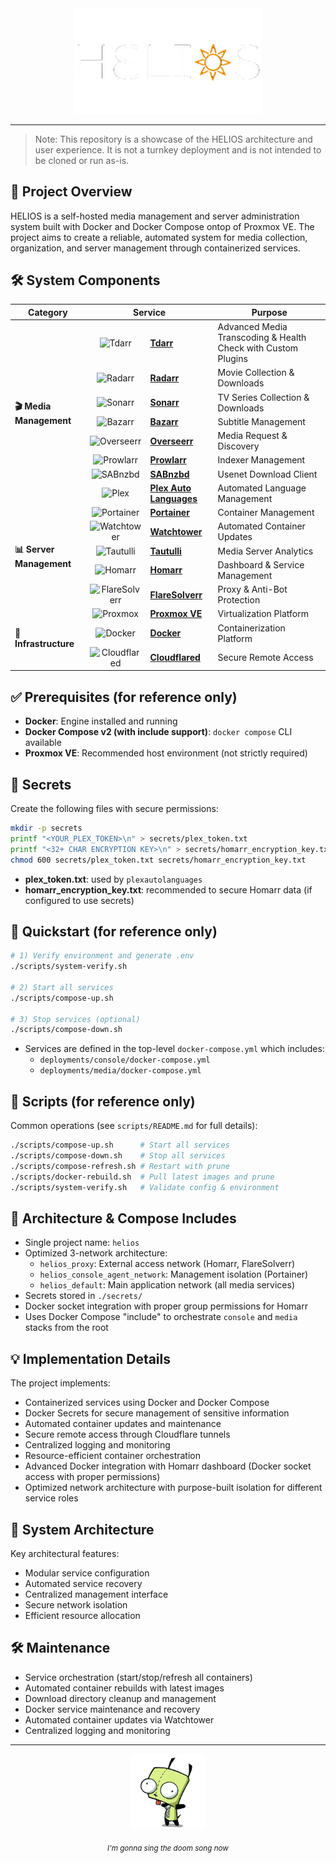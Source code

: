<div align="center">
  <a href="https://github.com/pjmarz/HELIOS">
    <img src="docs/media/HELIOS.gif" width="300" alt="HELIOS">
  </a>
</div>

---

> Note: This repository is a showcase of the HELIOS architecture and user experience. It is not a turnkey deployment and is not intended to be cloned or run as-is.

## 🎯 Project Overview

HELIOS is a self-hosted media management and server administration system built with Docker and Docker Compose ontop of Proxmox VE. The project aims to create a reliable, automated system for media collection, organization, and server management through containerized services.

## 🛠️ System Components

<table>
  <thead>
    <tr>
      <th>Category</th>
      <th colspan="2">Service</th>
      <th>Purpose</th>
    </tr>
  </thead>
  <tbody>
    <tr>
      <td rowspan="8"><b>🎬 Media Management</b></td>
      <td align="center"><img src="https://cdn.jsdelivr.net/gh/walkxcode/dashboard-icons/png/tdarr.png" width="32" height="32" alt="Tdarr"></td>
      <td><b><a href="https://github.com/HaveAGitGat/Tdarr">Tdarr</a></b></td>
      <td>Advanced Media Transcoding & Health Check with Custom Plugins</td>
    </tr>
    <tr>
      <td align="center"><img src="https://cdn.jsdelivr.net/gh/walkxcode/dashboard-icons/png/radarr.png" width="32" height="32" alt="Radarr"></td>
      <td><b><a href="https://github.com/Radarr/Radarr">Radarr</a></b></td>
      <td>Movie Collection & Downloads</td>
    </tr>
    <tr>
      <td align="center"><img src="https://cdn.jsdelivr.net/gh/walkxcode/dashboard-icons/png/sonarr.png" width="32" height="32" alt="Sonarr"></td>
      <td><b><a href="https://github.com/Sonarr/Sonarr">Sonarr</a></b></td>
      <td>TV Series Collection & Downloads</td>
    </tr>
    <tr>
      <td align="center"><img src="https://cdn.jsdelivr.net/gh/walkxcode/dashboard-icons/png/bazarr.png" width="32" height="32" alt="Bazarr"></td>
      <td><b><a href="https://github.com/morpheus65535/bazarr">Bazarr</a></b></td>
      <td>Subtitle Management</td>
    </tr>
    <tr>
      <td align="center"><img src="https://cdn.jsdelivr.net/gh/walkxcode/dashboard-icons/png/overseerr.png" width="32" height="32" alt="Overseerr"></td>
      <td><b><a href="https://github.com/sct/overseerr">Overseerr</a></b></td>
      <td>Media Request & Discovery</td>
    </tr>
    <tr>
      <td align="center"><img src="https://cdn.jsdelivr.net/gh/walkxcode/dashboard-icons/png/prowlarr.png" width="32" height="32" alt="Prowlarr"></td>
      <td><b><a href="https://github.com/Prowlarr/Prowlarr">Prowlarr</a></b></td>
      <td>Indexer Management</td>
    </tr>
    <tr>
      <td align="center"><img src="https://cdn.jsdelivr.net/gh/walkxcode/dashboard-icons/png/sabnzbd.png" width="32" height="32" alt="SABnzbd"></td>
      <td><b><a href="https://github.com/sabnzbd/sabnzbd">SABnzbd</a></b></td>
      <td>Usenet Download Client</td>
    </tr>
    <tr>
      <td align="center"><img src="https://cdn.jsdelivr.net/gh/walkxcode/dashboard-icons/png/plex.png" width="32" height="32" alt="Plex"></td>
      <td><b><a href="https://github.com/RemiRigal/Plex-Auto-Languages">Plex Auto Languages</a></b></td>
      <td>Automated Language Management</td>
    </tr>
    <tr>
      <td rowspan="5"><b>📊 Server Management</b></td>
      <td align="center"><img src="https://cdn.jsdelivr.net/gh/walkxcode/dashboard-icons/png/portainer.png" width="32" height="32" alt="Portainer"></td>
      <td><b><a href="https://github.com/portainer/portainer">Portainer</a></b></td>
      <td>Container Management</td>
    </tr>
    <tr>
      <td align="center"><img src="https://cdn.jsdelivr.net/gh/walkxcode/dashboard-icons/png/watchtower.png" width="40" height="40" alt="Watchtower"></td>
      <td><b><a href="https://github.com/containrrr/watchtower">Watchtower</a></b></td>
      <td>Automated Container Updates</td>
    </tr>
    <tr>
      <td align="center"><img src="https://cdn.jsdelivr.net/gh/walkxcode/dashboard-icons/png/tautulli.png" width="32" height="32" alt="Tautulli"></td>
      <td><b><a href="https://github.com/Tautulli/Tautulli">Tautulli</a></b></td>
      <td>Media Server Analytics</td>
    </tr>
    <tr>
      <td align="center"><img src="https://cdn.jsdelivr.net/gh/walkxcode/dashboard-icons/png/homarr.png" width="40" height="24" alt="Homarr"></td>
      <td><b><a href="https://github.com/ajnart/homarr">Homarr</a></b></td>
      <td>Dashboard & Service Management</td>
    </tr>
    <tr>
      <td align="center"><img src="https://cdn.jsdelivr.net/gh/walkxcode/dashboard-icons/png/flaresolverr.png" width="40" height="24" alt="FlareSolverr"></td>
      <td><b><a href="https://github.com/FlareSolverr/FlareSolverr">FlareSolverr</a></b></td>
      <td>Proxy & Anti-Bot Protection</td>
    </tr>
    <tr>
      <td rowspan="3"><b>🔧 Infrastructure</b></td>
      <td align="center"><img src="https://cdn.jsdelivr.net/gh/walkxcode/dashboard-icons/png/proxmox.png" width="32" height="32" alt="Proxmox"></td>
      <td><b><a href="https://www.proxmox.com/en/">Proxmox VE</a></b></td>
      <td>Virtualization Platform</td>
    </tr>
    <tr>
      <td align="center"><img src="https://cdn.jsdelivr.net/gh/walkxcode/dashboard-icons/png/docker.png" width="36" height="24" alt="Docker"></td>
      <td><b><a href="https://www.docker.com/">Docker</a></b></td>
      <td>Containerization Platform</td>
    </tr>
    <tr>
      <td align="center"><img src="https://cdn.jsdelivr.net/gh/walkxcode/dashboard-icons/png/cloudflare.png" width="46" height="24" alt="Cloudflared"></td>
      <td><b><a href="https://github.com/cloudflare/cloudflared">Cloudflared</a></b></td>
      <td>Secure Remote Access</td>
    </tr>
  </tbody>
</table>

## ✅ Prerequisites (for reference only)

- **Docker**: Engine installed and running
- **Docker Compose v2 (with include support)**: `docker compose` CLI available
- **Proxmox VE**: Recommended host environment (not strictly required)

## 🔐 Secrets

Create the following files with secure permissions:

```bash
mkdir -p secrets
printf "<YOUR_PLEX_TOKEN>\n" > secrets/plex_token.txt
printf "<32+ CHAR ENCRYPTION KEY>\n" > secrets/homarr_encryption_key.txt
chmod 600 secrets/plex_token.txt secrets/homarr_encryption_key.txt
```

- **plex_token.txt**: used by `plexautolanguages`
- **homarr_encryption_key.txt**: recommended to secure Homarr data (if configured to use secrets)

## 🚀 Quickstart (for reference only)

```bash
# 1) Verify environment and generate .env
./scripts/system-verify.sh

# 2) Start all services
./scripts/compose-up.sh

# 3) Stop services (optional)
./scripts/compose-down.sh
```

- Services are defined in the top-level `docker-compose.yml` which includes:
  - `deployments/console/docker-compose.yml`
  - `deployments/media/docker-compose.yml`

## 🧰 Scripts (for reference only)

Common operations (see `scripts/README.md` for full details):

```bash
./scripts/compose-up.sh      # Start all services
./scripts/compose-down.sh    # Stop all services
./scripts/compose-refresh.sh # Restart with prune
./scripts/docker-rebuild.sh  # Pull latest images and prune
./scripts/system-verify.sh   # Validate config & environment
```

## 🧩 Architecture & Compose Includes

- Single project name: `helios`
- Optimized 3-network architecture:
  - `helios_proxy`: External access network (Homarr, FlareSolverr)
  - `helios_console_agent_network`: Management isolation (Portainer)
  - `helios_default`: Main application network (all media services)
- Secrets stored in `./secrets/`
- Docker socket integration with proper group permissions for Homarr
- Uses Docker Compose "include" to orchestrate `console` and `media` stacks from the root

## 💡 Implementation Details

The project implements:
- Containerized services using Docker and Docker Compose
- Docker Secrets for secure management of sensitive information
- Automated container updates and maintenance
- Secure remote access through Cloudflare tunnels
- Centralized logging and monitoring
- Resource-efficient container orchestration
- Advanced Docker integration with Homarr dashboard (Docker socket access with proper permissions)
- Optimized network architecture with purpose-built isolation for different service roles

## 🔧 System Architecture

Key architectural features:
- Modular service configuration
- Automated service recovery
- Centralized management interface
- Secure network isolation
- Efficient resource allocation

## 🛠️ Maintenance


- Service orchestration (start/stop/refresh all containers)
- Automated container rebuilds with latest images
- Download directory cleanup and management
- Docker service maintenance and recovery
- Automated container updates via Watchtower
- Centralized logging and monitoring



---

<div align="center">
  <a href="https://youtu.be/Nw_cdqQHGA8?t=1">
    <img src="docs/media/GIR.gif" alt="HELIOS" width="120" height="120">
  </a>
  
  <p align="center">
    <sub><i> I'm gonna sing the doom song now </i></sub>
  </p>
</div>
